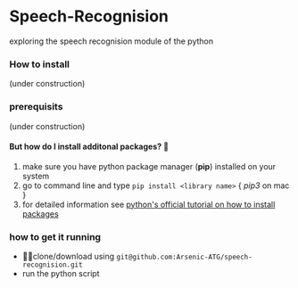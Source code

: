 # Speech-Recognision
exploring the speech recognision module of the python

### How to install
(under construction)

### prerequisits
(under construction)

#### But how do I install additonal packages? 🤨
1. make sure you have python package manager (**pip**) installed on your system
2. go to command line and type ```pip install <library name>``` { _pip3_ on mac }
3. for detailed information see [python's official tutorial on how to install packages](https://packaging.python.org/tutorials/installing-packages/)

### how to get it running
- 👯‍♂️clone/download using ```git@github.com:Arsenic-ATG/speech-recognision.git```
- run the python script
